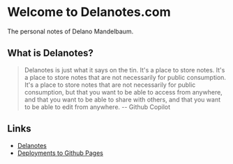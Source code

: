 # Welcome to Delanotes.com

The personal notes of Delano Mandelbaum.

## What is Delanotes?

> Delanotes is just what it says on the tin. It's a place to store notes. It's a place to store notes that are not necessarily for public consumption. It's a place to store notes that are not necessarily for public consumption, but that you want to be able to access from anywhere, and that you want to be able to share with others, and that you want to be able to edit from anywhere.
>   -- Github Copilot


## Links

- [Delanotes](https://delanotes.com)
- [Deployments to Github Pages](https://github.com/delano/delano.github.com/deployments/activity_log?environment=github-pages)
